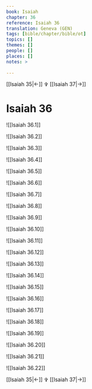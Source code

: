```yaml
---
book: Isaiah
chapter: 36
reference: Isaiah 36
translation: Geneva (GEN)
tags: [bible/chapter/bible/ot]
topics: []
themes: []
people: []
places: []
notes: >
  
---
```


[[Isaiah 35|<-]] ✞ [[Isaiah 37|->]]

# Isaiah 36

![[Isaiah 36.1]]

![[Isaiah 36.2]]

![[Isaiah 36.3]]

![[Isaiah 36.4]]

![[Isaiah 36.5]]

![[Isaiah 36.6]]

![[Isaiah 36.7]]

![[Isaiah 36.8]]

![[Isaiah 36.9]]

![[Isaiah 36.10]]

![[Isaiah 36.11]]

![[Isaiah 36.12]]

![[Isaiah 36.13]]

![[Isaiah 36.14]]

![[Isaiah 36.15]]

![[Isaiah 36.16]]

![[Isaiah 36.17]]

![[Isaiah 36.18]]

![[Isaiah 36.19]]

![[Isaiah 36.20]]

![[Isaiah 36.21]]

![[Isaiah 36.22]]

[[Isaiah 35|<-]] ✞ [[Isaiah 37|->]]
